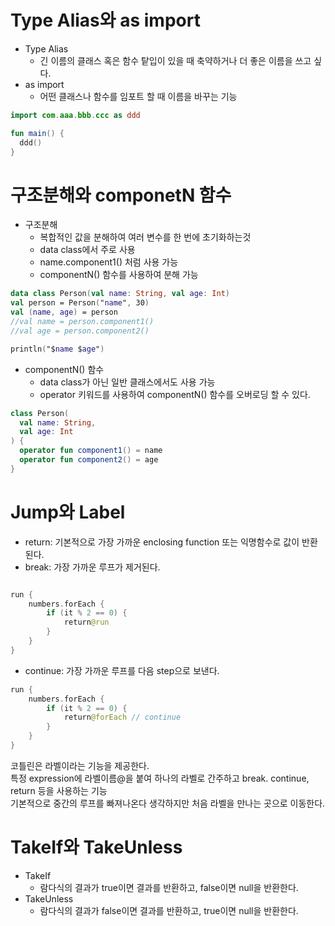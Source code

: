 # Type Alias와 as import
- Type Alias
  - 긴 이름의 클래스 혹은 함수 탙입이 있을 때 축약하거나 더 좋은 이름을 쓰고 싶다.
- as import
  - 어떤 클래스나 함수를 임포트 할 때 이름을 바꾸는 기능

```kotlin
import com.aaa.bbb.ccc as ddd

fun main() {
  ddd()  
}
```

# 구조분해와 componetN 함수
- 구조분해
  - 복합적인 값을 분해하여 여러 변수를 한 번에 초기화하는것
  - data class에서 주로 사용
  - name.component1() 처럼 사용 가능
  - componentN() 함수를 사용하여 분해 가능
```kotlin
data class Person(val name: String, val age: Int)
val person = Person("name", 30)
val (name, age) = person
//val name = person.component1()
//val age = person.component2()

println("$name $age")
```
- componentN() 함수
  - data class가 아닌 일반 클래스에서도 사용 가능
  - operator 키워드를 사용하여 componentN() 함수를 오버로딩 할 수 있다.
```kotlin
class Person(
  val name: String, 
  val age: Int
) {
  operator fun component1() = name
  operator fun component2() = age
}
```

# Jump와 Label

- return: 기본적으로 가장 가까운 enclosing function 또는 익명함수로 값이 반환된다.
- break: 가장 가까운 루프가 제거된다.
```kotlin

run {
    numbers.forEach {
        if (it % 2 == 0) {
            return@run
        }
    }
}
```
- continue: 가장 가까운 루프를 다음 step으로 보낸다.
```kotlin
run {
    numbers.forEach {
        if (it % 2 == 0) {
            return@forEach // continue
        }
    }
}
```

코틀린은 라벨이라는 기능을 제공한다.  
특정 expression에 라벨이름@을 붙여 하나의 라벨로 간주하고 break. continue, return 등을 사용하는 기능  
기본적으로 중간의 루프를 빠져나온다 생각하지만 처음 라벨을 만나는 곳으로 이동한다.

# TakeIf와 TakeUnless
- TakeIf
  - 람다식의 결과가 true이면 결과를 반환하고, false이면 null을 반환한다.
- TakeUnless
  - 람다식의 결과가 false이면 결과를 반환하고, true이면 null을 반환한다.

  